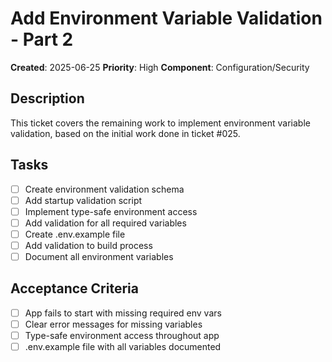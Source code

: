 # Add Environment Variable Validation - Part 2

**Created**: 2025-06-25
**Priority**: High
**Component**: Configuration/Security

## Description
This ticket covers the remaining work to implement environment variable validation, based on the initial work done in ticket #025.

## Tasks
- [ ] Create environment validation schema
- [ ] Add startup validation script
- [ ] Implement type-safe environment access
- [ ] Add validation for all required variables
- [ ] Create .env.example file
- [ ] Add validation to build process
- [ ] Document all environment variables

## Acceptance Criteria
- [ ] App fails to start with missing required env vars
- [ ] Clear error messages for missing variables
- [ ] Type-safe environment access throughout app
- [ ] .env.example file with all variables documented
